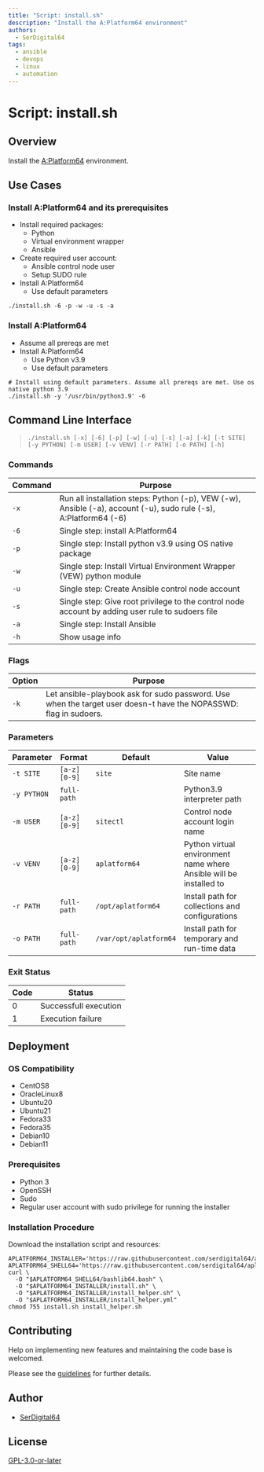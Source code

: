 ```yaml
---
title: "Script: install.sh"
description: "Install the A:Platform64 environment"
authors:
  - SerDigital64
tags:
  - ansible
  - devops
  - linux
  - automation
---
```


# Script: install.sh

## Overview

Install the [A:Platform64](https://aplatform64.readthedocs.io) environment.

## Use Cases

### Install A:Platform64 and its prerequisites

- Install required packages:
  - Python
  - Virtual environment wrapper
  - Ansible
- Create required user account:
  - Ansible control node user
  - Setup SUDO rule
- Install A:Platform64
  - Use default parameters

```shell
./install.sh -6 -p -w -u -s -a
```

### Install A:Platform64

- Assume all prereqs are met
- Install A:Platform64
  - Use Python v3.9
  - Use default parameters

```shell
# Install using default parameters. Assume all prereqs are met. Use os native python 3.9
./install.sh -y '/usr/bin/python3.9' -6
```

## Command Line Interface

> `./install.sh [-x] [-6] [-p] [-w] [-u] [-s] [-a] [-k] [-t SITE]  [-y PYTHON] [-m USER] [-v VENV] [-r PATH] [-o PATH] [-h]`

### Commands

| Command | Purpose                                                                                                          |
| ------- | ---------------------------------------------------------------------------------------------------------------- |
| `-x`    | Run all installation steps: Python (-p), VEW (-w), Ansible (-a), account (-u), sudo rule (-s), A:Platform64 (-6) |
| `-6`    | Single step: install A:Platform64                                                                                |
| `-p`    | Single step: Install python v3.9 using OS native package                                                         |
| `-w`    | Single step: Install Virtual Environment Wrapper (VEW) python module                                             |
| `-u`    | Single step: Create Ansible control node account                                                                 |
| `-s`    | Single step: Give root privilege to the control node account by adding user rule to sudoers file                 |
| `-a`    | Single step: Install Ansible                                                                                     |
| `-h`    | Show usage info                                                                                                  |

### Flags

| Option | Purpose                                                                                                          |
| ------ | ---------------------------------------------------------------------------------------------------------------- |
| `-k`   | Let ansible-playbook ask for sudo password. Use when the target user doesn-t have the NOPASSWD: flag in sudoers. |

### Parameters

| Parameter   | Format       | Default                | Value                                                              |
| ----------- | ------------ | ---------------------- | ------------------------------------------------------------------ |
| `-t SITE`   | `[a-z][0-9]` | `site`                 | Site name                                                          |
| `-y PYTHON` | `full-path`  |                        | Python3.9 interpreter path                                         |
| `-m USER`   | `[a-z][0-9]` | `sitectl`              | Control node account login name                                    |
| `-v VENV`   | `[a-z][0-9]` | `aplatform64`          | Python virtual environment name where Ansible will be installed to |
| `-r PATH`   | `full-path`  | `/opt/aplatform64`     | Install path for collections and configurations                    |
| `-o PATH`   | `full-path`  | `/var/opt/aplatform64` | Install path for temporary and run-time data                       |

### Exit Status

| Code | Status                |
| ---- | --------------------- |
| 0    | Successfull execution |
| 1    | Execution failure     |

## Deployment

### OS Compatibility

- CentOS8
- OracleLinux8
- Ubuntu20
- Ubuntu21
- Fedora33
- Fedora35
- Debian10
- Debian11

### Prerequisites

- Python 3
- OpenSSH
- Sudo
- Regular user account with sudo privilege for running the installer

### Installation Procedure

Download the installation script and resources:

```shell
APLATFORM64_INSTALLER='https://raw.githubusercontent.com/serdigital64/aplatform64/main/collections/serdigital64/automation/roles/auto_aplatform64/files/installer'
APLATFORM64_SHELL64='https://raw.githubusercontent.com/serdigital64/aplatform64/main/collections/serdigital64/automation/roles/auto_aplatform64/files/scripts'
curl \
  -O "$APLATFORM64_SHELL64/bashlib64.bash" \
  -O "$APLATFORM64_INSTALLER/install.sh" \
  -O "$APLATFORM64_INSTALLER/install_helper.sh" \
  -O "$APLATFORM64_INSTALLER/install_helper.yml"
chmod 755 install.sh install_helper.sh
```

## Contributing

Help on implementing new features and maintaining the code base is welcomed.

Please see the [guidelines](https://aplatform64.readthedocs.io/en/latest/contributing/CONTRIBUTING) for further details.

## Author

- [SerDigital64](https://serdigital64.github.io/)

## License

[GPL-3.0-or-later](https://www.gnu.org/licenses/gpl-3.0.txt)
